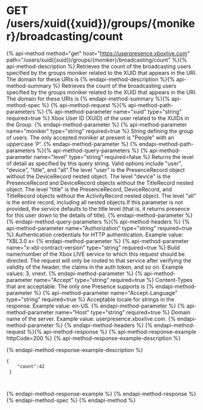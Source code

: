 # GET /users/xuid({xuid})/groups/{moniker}/broadcasting/count

{% api-method method="get" host="https://userpresence.xboxlive.com" path="/users/xuid({xuid})/groups/{moniker}/broadcasting/count" %}{% api-method-description %}
Retrieves the count of the broadcasting users specified by the groups moniker related to the XUID that appears in the URI. The domain for these URIs is 
{% endapi-method-description %}{% api-method-summary %}
Retrieves the count of the broadcasting users specified by the groups moniker related to the XUID that appears in the URI. The domain for these URIs is 
{% endapi-method-summary %}{% api-method-spec %}
{% api-method-request %}{% api-method-path-parameters %}
{% api-method-parameter name="xuid" type="string" required=true %}
Xbox User ID (XUID) of the user related to the XUIDs in the Group.
{% endapi-method-parameter %}
{% api-method-parameter name="moniker" type="string" required=true %}
String defining the group of users. The only accepted moniker at present is "People" with an uppercase 'P'.
{% endapi-method-parameter %}
{% endapi-method-path-parameters %}{% api-method-query-parameters %}
{% api-method-parameter name="level" type="string" required=false %}
Returns the level of detail as specified by this query string. Valid options include "user", "device", "title", and "all".The level "user" is the PresenceRecord object without the DeviceRecord nested object. The level "device" is the PresenceRecord and DeviceRecord objects without the TitleRecord nested object. The level "title" is the PresenceRecord, DeviceRecord, and TitleRecord objects without the ActivityRecord nested object. The level "all" is the entire record, including all nested objects.If this parameter is not provided, the service defaults to the title level (that is, it returns presence for this user down to the details of title).
{% endapi-method-parameter %}
{% endapi-method-query-parameters %}{% api-method-headers %}
{% api-method-parameter name="Authorization" type="string" required=true %}
Authentication credentials for HTTP authentication. Example value: "XBL3.0 x=
{% endapi-method-parameter %}
{% api-method-parameter name="x-xbl-contract-version" type="string" required=true %}
Build name/number of the Xbox LIVE service to which this request should be directed. The request will only be routed to that service after verifying the validity of the header, the claims in the auth token, and so on. Example values: 3, vnext.
{% endapi-method-parameter %}
{% api-method-parameter name="Accept" type="string" required=true %}
Content-Types that are acceptable. The only one Presence supports is 
{% endapi-method-parameter %}
{% api-method-parameter name="Accept-Language" type="string" required=true %}
Acceptable locale for strings in the response. Example value: en-US.
{% endapi-method-parameter %}
{% api-method-parameter name="Host" type="string" required=true %}
Domain name of the server. Example value: userpresence.xboxlive.com.
{% endapi-method-parameter %}
{% endapi-method-headers %}
{% endapi-method-request %}{% api-method-response %}
{% api-method-response-example httpCode=200 %}
{% api-method-response-example-description %}

{% endapi-method-response-example-description %}

```text
{
    "count":42
 }

         

```
{% endapi-method-response-example %}
{% endapi-method-response %}{% endapi-method-spec %}
{% endapi-method %}